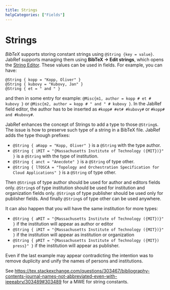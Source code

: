 ```yaml
---
title: Strings
helpCategories: ["Fields"]
---
```


# Strings

*BibTeX* supports storing constant strings using `@String {key = value}`. JabRef supports managing them using **BibTeX → Edit strings**, which opens the [String Editor](StringEditor). These values can be used in fields. For example, you can have:

    @String { kopp = "Kopp, Oliver" }
    @String { kubovy = "Kubovy, Jan" }
    @String { et = " and " }

and then in some entry for example: `@Misc{m1, author = kopp # et # kubovy }` or `@Misc{m2, author = kopp # " and " # kubovy }`.
In the JabRef field editor, the author has to be inserted as `#kopp# #et# #kubovy#` or `#kopp# and #kubovy#`.

JabRef enhances the concept of Strings to add a type to those `@String`s.
The issue is how to preserve such type of a string in a BibTeX file.
JabRef adds the type though prefixes:

-   `@String { aKopp = "Kopp, Oliver" }` is a `@String` with the type author.
-   `@String { iMIT = "{Massachusetts Institute of Technology ({MIT})}" }` is a `@String` with the type of institution.
-   `@String { anct = "Anecdote" }` is a `@String` of type other.
-   `@String { lTOSCA = "Topology and Orchestration Specification for Cloud Applications" }` is a `@String` of type other.

Then `@String`s of type author should be used for author and editors fields only. `@String`s of type institution should be used for institution and organization fields only. `@String`s of type publisher should be used only for publisher fields. And finally `@String`s of type other can be used anywhere.

It can also happen that you will have the same institution for more types:

-   `@String { aMIT = "{Massachusetts Institute of Technology ({MIT})}" }` if the institution will appear as author or editor
-   `@String { iMIT = "{Massachusetts Institute of Technology ({MIT})}" }` if the institution will appear as institution or organization
-   `@String { pMIT = "{Massachusetts Institute of Technology ({MIT}) press}" }` if the institution will appear as publisher.

Even if the last example may appear contradicting the intention was to remove duplicity and unify the names of persons and institutions.

See <https://tex.stackexchange.com/questions/303467/bibliography-contents-journal-names-not-abbreviated-even-with-ieeeabrv/303489#303489> for a MWE for string constants.
